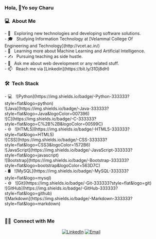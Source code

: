 ### Hola, 👋Yo soy Charu
<h3> 💻 &nbsp;About Me </h3>
- 🤔 &nbsp; Exploring new technologies and developing software solutions.<br>
- 🎓 &nbsp; Studying Information Technology at [Velammal College Of Engineering and Technology](http://vcet.ac.in/)<br>
- 🌱 &nbsp; Learning more about Machine Learning and Artificial Intelligence.<br>
- ✍️ &nbsp; Pursuing teaching as side hustle. <br>
- 💬 &nbsp; Ask me about web development or any related stuff.<br>
- 📫 &nbsp; Reach me via [Linkedin](https://bit.ly/31Dj8dH) <br>

<h3> 🛠 &nbsp;Tech Stack</h3>
- 💻 &nbsp;
  ![Python](https://img.shields.io/badge/-Python-333333?style=flat&logo=python) <br>
  ![Java](https://img.shields.io/badge/-Java-333333?style=flat&logo=Java&logoColor=007396) <br>
  ![C](https://img.shields.io/badge/-C-333333?style=flat&logo=C%2B%2B&logoColor=00599C)<br>
- 🌐 &nbsp;
  ![HTML5](https://img.shields.io/badge/-HTML5-333333?style=flat&logo=HTML5)<br>
  ![CSS](https://img.shields.io/badge/-CSS-333333?style=flat&logo=CSS3&logoColor=1572B6)<br>
  ![JavaScript](https://img.shields.io/badge/-JavaScript-333333?style=flat&logo=javascript)<br>
  ![Bootstrap](https://img.shields.io/badge/-Bootstrap-333333?style=flat&logo=bootstrap&logoColor=563D7C)<br>
 - 🛢 &nbsp;
  ![MySQL](https://img.shields.io/badge/-MySQL-333333?style=flat&logo=mysql)<br>
  - ⚙️ &nbsp;
  ![Git](https://img.shields.io/badge/-Git-333333?style=flat&logo=git)<br>
  ![GitHub](https://img.shields.io/badge/-GitHub-333333?style=flat&logo=github)<br>
  ![Markdown](https://img.shields.io/badge/-Markdown-333333?style=flat&logo=markdown)<br>

<br/>

<h3> 🤝🏻 &nbsp;Connect with Me </h3>

<p align="center">
<a href="https://bit.ly/31Dj8dH"><img alt="LinkedIn" src="https://img.shields.io/badge/LinkedIn-Charulatha%20J-blue?style=flat-square&logo=linkedin"></a>
<a href="mailto:charulathajanardhanan@gmail.com"><img alt="Email" src="https://img.shields.io/badge/Email-charulathajanardhanan@gmail.com-blue?style=flat-square&logo=gmail"></a>
</p>



